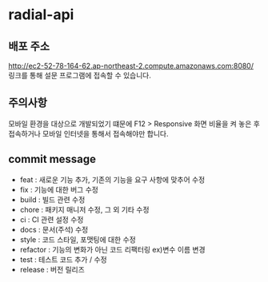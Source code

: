 # radial-api

## 배포 주소   
http://ec2-52-78-164-62.ap-northeast-2.compute.amazonaws.com:8080/  
링크를 통해 설문 프로그램에 접속할 수 있습니다.

## 주의사항  
모바일 환경을 대상으로 개발되었기 떄문에 F12 > Responsive 화면 비율을 켜 놓은 후 접속하거나
모바일 인터넷을 통해서 접속해야만 합니다.


## commit message

- feat : 새로운 기능 추가, 기존의 기능을 요구 사항에 맞추어 수정
- fix : 기능에 대한 버그 수정
- build : 빌드 관련 수정
- chore : 패키지 매니저 수정, 그 외 기타 수정
- ci : CI 관련 설정 수정
- docs : 문서(주석) 수정
- style : 코드 스타일, 포맷팅에 대한 수정
- refactor : 기능의 변화가 아닌 코드 리팩터링 ex)변수 이름 변경
- test : 테스트 코드 추가 / 수정
- release : 버전 릴리즈
